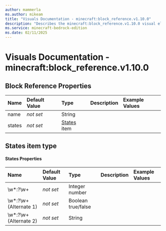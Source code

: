 ```yaml
---
author: mammerla
ms.author: mikeam
title: "Visuals Documentation - minecraft:block_reference.v1.10.0"
description: "Describes the minecraft:block_reference.v1.10.0 visual element"
ms.service: minecraft-bedrock-edition
ms.date: 02/11/2025 
---
```


# Visuals Documentation - minecraft:block_reference.v1.10.0


## Block Reference Properties

|Name       |Default Value |Type |Description |Example Values |
|:----------|:-------------|:----|:-----------|:------------- |
| name | *not set* | String |  |  | 
| states | *not set* | [States](#states-item-type) item |  |  | 

## States item type

#### States Properties

|Name       |Default Value |Type |Description |Example Values |
|:----------|:-------------|:----|:-----------|:------------- |
| \w*:?\w+ | *not set* | Integer number |  |  | 
| \w*:?\w+ (Alternate 1) | *not set* | Boolean true/false |  |  | 
| \w*:?\w+ (Alternate 2) | *not set* | String |  |  | 